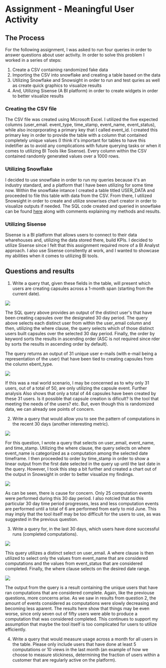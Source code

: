 # Assignment - Meaningful User Activity

## The Process

For the following assignment, I was asked to run four queries in order to answer questions about user activity. 
In order to solve this problem I worked in a series of steps:
  1) Create a CSV containing randomized fake data 
  2) Importing the CSV into snowflake and creating a table based on the data
  3) Utilizing Snowflake and Snowsight in order to run and test quries as well as create quick graphics to visualize results
  4) And, Utilizing Sisense (A BI platform) in order to create widgets in order to better visualize results
  
  ### Creating the CSV file
  
  The CSV file was created using Microsoft Excel. I utilized the five expected columns (user_email. event_type, time_stamp, event_name, event_status), while also incoprporating a primary key that I called event_id. I created this primary key in order to provide the table with a column that contained completely unique values (I think it's important for tables to have this indetifier as to avoid any complications with future querying tasks or when it comes to utilizing BI Tools like Sisense). Every column within the CSV contained randomly generated values over a 1000 rows. 
  
  ### Utilizing Snowflake
    
  I decided to use snowflake in order to run my queries because it's an industry standard, and a platform that I have been utilizing for some time now. Within the snowflake intance I created a table titled USER_DATA and proceeded to file this table with data from the CSV. From there, I utilized Snowsight in order to create and utilize snowrises chart creator in order to visualize outputs if needed. The SQL code created and queried in snowflake can be found [here](https://github.com/PNarducci1690/Take_Home_Assignment/blob/main/User_Data_SQL.sql) along with comments explaining my methods and results.
    
### Utilizing Sisense

  Sisense is a BI platform that allows users to connect to their data wharehouses and, utilizing the data stored there, build KPIs. I decided to utilize Sisense since I felt that this assignment required more of a BI Analyst approach. I also use Sisense consitently at work, and I wanted to showcase my abilities when it comes to utilizing BI tools.


## Questions and results

1) Write a query that, given these fields in the table, will present which users are creating
capsules across a 1-month span (starting from the current date).

![](https://github.com/PNarducci1690/Take_Home_Assignment/blob/main/Assignment_Images/Quest_1_1.png)

The SQL query above provides an output of the distinct user's that have been creating capsules over the designated 30
day period. The query above selects each distinct user from within the user_email column and then, utilizing the where
clause, the query selects which of those distinct users built capsules over the selected 30 day period. Finally, the order by 
keyword sorts the results in ascending order (ASC is not required since rder by sorts the results in ascending order by default).

The query returns an output of 31 unique user e-mails (with e-mail being a representation of the user) that have been tied
to creating capsules from the column ebent_type.

![](https://github.com/PNarducci1690/Take_Home_Assignment/blob/main/Assignment_Images/Quest_1_Results2.png)

If this was a real world scenario, I may be concerned as to why only 31 users, out of a total of 50, are only utilizing the capsule event. Further analysis Also shows that only a total of 44 capsules have been created by these 31 users. Is it possible that capsule creation is dificult? Is the tool that meeting the needs of the users? etc. But, even though this is randomized data, we can already see points of concern.

2) Write a query that would allow you to see the pattern of computations in the recent 30 days
(another interesting metric). 

![](https://github.com/PNarducci1690/Take_Home_Assignment/blob/main/Assignment_Images/Quest_2_1.png)

For this question, I wrote a query that selects on user_email, event_name, and time_stamp. Utilizing the where clause, the query selects on where event_name is categorized as a computation among the selected date timeframe. I then proceeded to order by time_stamp in order to show a linear output from the first date selected in the query up until the last date in the query. However, I took this step a bit further and created a chart out of the output in Snowsight in order to better visualize my findings.

![](https://github.com/PNarducci1690/Take_Home_Assignment/blob/main/Assignment_Images/Quest_2_Graph.png)

As can be seen, there is cause for concern. Only 25 computation events were performed during this 30 day period. I also notcied that as this particular 30 day time period progresses, less and less computation events are performed until a total of 6 are performed from early to mid June. This may imply that the tool itself may be too difficult for the users to use, as was suggested in the previous question.

3) Write a query for, in the last 30 days, which users have done successful runs (completed
computations).

![](https://github.com/PNarducci1690/Take_Home_Assignment/blob/main/Assignment_Images/Quest_3_1.png)

This query utilizes a distinct select on user_email. A where clause is then utilized to select only the values from event_name that are considered computations and the values from event_status that are considered completed. Finally, the where clause selects on the desired date range.

![](https://github.com/PNarducci1690/Take_Home_Assignment/blob/main/Assignment_Images/Quest_3_Results.png)

The output from the query is a result containing the unique users that have ran computations that are considered complete. Again, like the previouse questions, more concerns arise. As we saw in results from question 2, the amount of events considered as computations were slowly decreasing and becoming less aparent. The results here show that things may be even worse, since only seven out of fifty users were able to produce a computation that was considered completed. This continues to support my assumption that maybe the tool itself is too complicated for users to utilize efficiently.

4) Write a query that would measure usage across a month for all users in the table. Please
only include users that have done at least 5 computations or 10 views in the last month (an
example of how we choose to measure stickiness, determining the fraction of users within a
customer that are regularly active on the platform).
